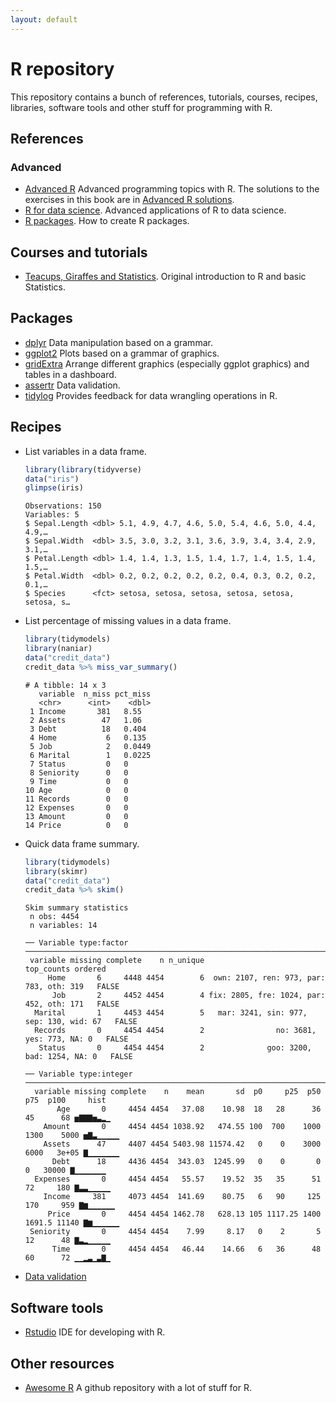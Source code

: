 ```yaml
---
layout: default
---
```


<!-- Author: Alfredo Sánchez Alberca (asalber@ceu.es) -->

# R repository

This repository contains a bunch of references, tutorials, courses, recipes, libraries, software tools and other stuff for programming with R.

## References

### Advanced

- [Advanced R](https://adv-r.hadley.nz) Advanced programming topics with R. The solutions to the exercises in this book are in [Advanced R solutions](https://advanced-r-solutions.rbind.io/).
- [R for data science](https://r4ds.had.co.nz/). Advanced applications of R to data science.
- [R packages](http://r-pkgs.had.co.nz/). How to create R packages.

## Courses and tutorials
- [Teacups, Giraffes and Statistics](https://tinystats.github.io/teacups-giraffes-and-statistics/index.html). Original introduction to R and basic Statistics. 

## Packages

- [dplyr](http://dplyr.tidyverse.org/) Data manipulation based on a grammar.
- [ggplot2](http://ggplot2.org/) Plots based on a grammar of graphics.
- [gridExtra](https://cran.r-project.org/web/packages/gridExtra/vignettes/arrangeGrob.html) Arrange different graphics (especially ggplot graphics) and tables in a dashboard.
- [assertr](https://github.com/ropensci/assertr) Data validation.
- [tidylog](https://elbersb.com/public/posts/tidylog100/) Provides feedback for data wrangling operations in R.

## Recipes

- List variables in a data frame.
  ```r
  library(library(tidyverse) 
  data("iris")
  glimpse(iris)
  ```
  ```shell
  Observations: 150
  Variables: 5
  $ Sepal.Length <dbl> 5.1, 4.9, 4.7, 4.6, 5.0, 5.4, 4.6, 5.0, 4.4, 4.9,…
  $ Sepal.Width  <dbl> 3.5, 3.0, 3.2, 3.1, 3.6, 3.9, 3.4, 3.4, 2.9, 3.1,…
  $ Petal.Length <dbl> 1.4, 1.4, 1.3, 1.5, 1.4, 1.7, 1.4, 1.5, 1.4, 1.5,…
  $ Petal.Width  <dbl> 0.2, 0.2, 0.2, 0.2, 0.2, 0.4, 0.3, 0.2, 0.2, 0.1,…
  $ Species      <fct> setosa, setosa, setosa, setosa, setosa, setosa, s…
  ```

- List percentage of missing values in a data frame.
  ```r
  library(tidymodels)
  library(naniar)
  data("credit_data")
  credit_data %>% miss_var_summary()
  ```
  ```shell
  # A tibble: 14 x 3
     variable  n_miss pct_miss
     <chr>      <int>    <dbl>
   1 Income       381   8.55  
   2 Assets        47   1.06  
   3 Debt          18   0.404 
   4 Home           6   0.135 
   5 Job            2   0.0449
   6 Marital        1   0.0225
   7 Status         0   0     
   8 Seniority      0   0     
   9 Time           0   0     
  10 Age            0   0     
  11 Records        0   0     
  12 Expenses       0   0     
  13 Amount         0   0     
  14 Price          0   0   
  ```
  
- Quick data frame summary.
  ```r
  library(tidymodels)
  library(skimr)
  data("credit_data")
  credit_data %>% skim()
  ```
  ```shell
  Skim summary statistics
   n obs: 4454 
   n variables: 14 
  
  ── Variable type:factor   ───────────────────────────────────────────────────────────────────────────────────────────────────────────────────────────────────────────────────────────────────────
   variable missing complete    n n_unique                               top_counts ordered
       Home       6     4448 4454        6  own: 2107, ren: 973, par: 783, oth: 319   FALSE
        Job       2     4452 4454        4 fix: 2805, fre: 1024, par: 452, oth: 171   FALSE
    Marital       1     4453 4454        5   mar: 3241, sin: 977, sep: 130, wid: 67   FALSE
    Records       0     4454 4454        2                no: 3681, yes: 773, NA: 0   FALSE
     Status       0     4454 4454        2              goo: 3200, bad: 1254, NA: 0   FALSE
  
  ── Variable type:integer   ──────────────────────────────────────────────────────────────────────────────────────────────────────────────────────────────────────────────────────────────────────
    variable missing complete    n    mean       sd  p0     p25  p50    p75  p100     hist
         Age       0     4454 4454   37.08    10.98  18   28      36   45      68 ▅▇▇▇▅▃▂▁
      Amount       0     4454 4454 1038.92   474.55 100  700    1000 1300    5000 ▅▇▃▁▁▁▁▁
      Assets      47     4407 4454 5403.98 11574.42   0    0    3000 6000   3e+05 ▇▁▁▁▁▁▁▁
        Debt      18     4436 4454  343.03  1245.99   0    0       0    0   30000 ▇▁▁▁▁▁▁▁
    Expenses       0     4454 4454   55.57    19.52  35   35      51   72     180 ▇▃▃▁▁▁▁▁
      Income     381     4073 4454  141.69    80.75   6   90     125  170     959 ▇▆▁▁▁▁▁▁
       Price       0     4454 4454 1462.78   628.13 105 1117.25 1400 1691.5 11140 ▇▆▁▁▁▁▁▁
   Seniority       0     4454 4454    7.99     8.17   0    2       5   12      48 ▇▃▂▁▁▁▁▁
        Time       0     4454 4454   46.44    14.66   6   36      48   60      72 ▁▁▂▃▁▃▇▁
  ```

- [Data validation](https://appsilon.com/data-quality/?nabc=1&nabe=4825491004194816:1)


## Software tools

- [Rstudio](https://www.rstudio.com/) IDE for developing with R.

## Other resources

- [Awesome R](https://github.com/qinwf/awesome-R) A github repository with a lot of stuff for R.